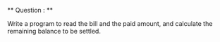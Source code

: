 ** Question : **

Write a program to read the bill and the paid amount, and calculate the remaining balance to be settled.